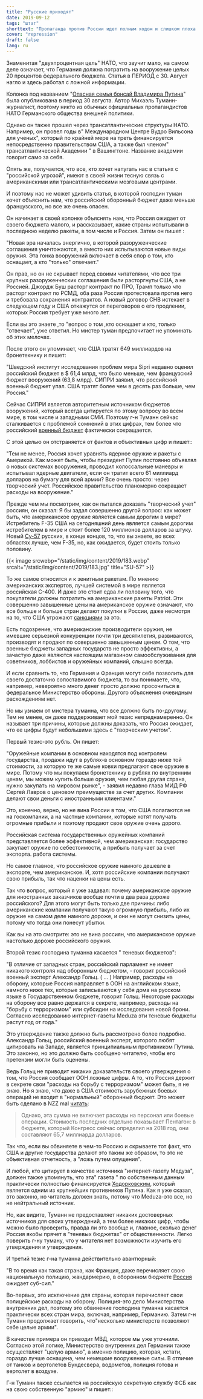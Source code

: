 ```yaml
---
title: "Русские приходят"
date: 2019-09-12
tags: "штат"
shorttext: "Пропаганда против России идет полным ходом и слишком плоха для любых манипуляций и скручиваний."
cover: "repression"
draft: false
lang: ru
---
```


Знаменитая "двухпроцентная цель" НАТО, что звучит мало, на самом деле означает, что Германия должна потратить на вооружение целых 20 процентов федерального бюджета. Статья в ПЕРИОД с 30. Август нагло и здесь работал с ложной информации.

Колонка под названием "[Опасная семья бонсай Владимира Путина](https://www.zeit.de/politik/ausland/2019-08/russland-wettruesten-militaerausgaben-raketentests-usa-europa "Wladimir Putins gefährlicher Bonsai-Haushalt")" была опубликована в период 30 августа. Автор Михаэль Туманн-журналист, поэтому никто из обычных официальных пропагандистов НАТО Германского общества внешней политики.

Однако он также прошел через трансатлантические структуры НАТО. Например, он провел годы в" Международном Центре Вудро Вильсона для ученых", который по крайней мере на треть финансируется непосредственно правительством США, а также был членом" трансатлантической Академии " в Вашингтоне. Название академии говорит само за себя.

Опять же, получается, что все, кто хочет напугать нас в статьях с "российской угрозой", имеют в своей жизни тесную связь с американскими или трансатлантическими мозговыми центрами.

И поэтому нас не может удивить статья, в которой господин туман хочет объяснить нам, что российский оборонный бюджет даже меньше французского, но все же очень опасен.

Он начинает в своей колонке объяснять нам, что Россия ожидает от своего бюджета малого, и рассказывает, какие страны испытывали в последнюю неделю ракеты, в том числе и Россия. Затем он пишет :

"Новая эра началась энергично, в которой разоруженческие соглашения уничтожаются, а вместо них испытываются новые виды оружия. Эта гонка вооружений включает в себя спор о том, кто оснащает, а кто "только" отвечает."

Он прав, но он не скрывает перед своими читателями, что все три крупных разоруженческих соглашения были расторгнуты США, а не Россией. Джордж Буш расторг контракт по ПРО, Трамп только что расторг контракт по РСМД, оба раза Россия протестовала против него и требовала сохранения контрактов. А новый договор СНВ истекает в следующем году и США откажутся от переговоров о его продлении, которых Россия требует уже много лет.

Если вы это знаете ,то "вопрос о том ,кто оснащает и кто, только "отвечает", уже ответил. Но мистер туман предпочитает не упоминать об этих мелочах.

После этого он упоминает, что США тратят 649 миллиардов на бронетехнику и пишет:

"Шведский институт исследования проблем мира Sipri недавно оценил российский бюджет в $ 61,4 млрд, что было меньше, чем французский бюджет вооружений (63,8 млрд). СИПРИ заявил, что российский военный бюджет упал. США тратят более чем в десять раз больше, чем Россия."

Сейчас СИПРИ является авторитетным источником бюджетов вооружений, который всегда цитируется по этому вопросу во всем мире, в том числе и западными СМИ. Поэтому г-н Туманн сейчас сталкивается с проблемой сомнений в этих цифрах, тем более что российский [военный бюджет](https://www.vesti.ru/doc.html?id=3144272&cid=9 "Качество, а не количество: Россия сокращает военные расходы") фактически сокращается.

С этой целью он отстраняется от фактов и объективных цифр и пишет::

"Тем не менее, Россия хочет уравнять ядерное оружие и ракеты с Америкой. Как может быть, чтобы президент Путин постоянно объявлял о новых системах вооружения, проводил колоссальные маневры и испытывал ядерные двигатели, если он тратит всего 61 миллиард долларов на бумагу для всей армии? Все очень просто: через творческий учет. Российское правительство планомерно сокращает расходы на вооружение."

Прежде чем мы посмотрим, как он пытался доказать "творческий учет" россиян, он сказал: Я бы задал совершенно другой вопрос: как может быть, что американское оружие является самым дорогим в мире? Истребитель F-35 США на сегодняшний день является самым дорогим истребителем в мире и стоит более 120 миллионов долларов за штуку. Новый [Су-57](https://www.vesti.ru/doc.html?id=3143838&cid=9 "Поставки Су-57: Россия готова сотрудничать с Турцией") русских, в конце концов, то, что вы знаете, во всех областях лучше, чем F-35, но, как ожидается, будет стоить только половину.

{{< image srcwebp="/static/img/content/2019/183.webp" srcalt="/static/img/content/2019/183.jpg" title="SU-57" >}}

То же самое относится и к зенитным ракетам. По мнению американских экспертов, лучшей системой в мире является российская С-400. И даже это стоит едва ли половину того, что покупатели должны потратить на американские ракеты Patriot. Эти совершенно завышенные цены на американское оружие означают, что все больше и больше стран делают покупки в России, даже несмотря на то, что США угрожают [санкциями](https://www.cnbc.com/2018/11/19/russia-lures-buyers-as-s-400-missile-system-costs-less-than-us-models.html "Russia is luring international arms buyers with a missile system that costs much less than models made by American companies") за это.

Есть подозрение, что американские производители оружия, не имевшие серьезной конкуренции почти три десятилетия, развиваются, производят и продают по совершенно завышенным ценам. О том, что военные бюджеты западных государств не просто эффективны, а зачастую даже являются настоящим магазином самообслуживания для советников, лоббистов и оружейных компаний, слышно всегда.

И если сравнить то, что Германия и Франция могут себе позволить для своего достаточно сопоставимого бюджета, то вы понимаете, что, например, невероятно много денег просто должно просочиться в федеральное Министерство обороны. Другого объяснения очевидным расхождениям нет.

Но мы узнаем от мистера туманна, что все должно быть по-другому. Тем не менее, он даже поддерживает мой тезис непреднамеренно. Он называет три причины, которые должны доказать, что Россия ожидает, что ее цифры будут небольшими здесь с "творческим учетом".

Первый тезис-это рубль. Он пишет:

"Оружейные компании в основном находятся под контролем государства, продажи идут в рублях-в основном гораздо ниже той стоимости, за которую те же самые ковки предлагают свое оружие в мире. Потому что мы покупаем бронетехнику в рублях по внутренним ценам, мы можем купить больше оружия, чем любая другая страна, нужно закупать на мировом рынке", - заявил недавно глава МИД РФ Сергей Лавров о ценовом преимуществе за счет других. Компании делают свои деньги с иностранными клиентами."

Это, конечно, верно, но не вина России в том, что США полагаются не на госкомпании, а на частные компании, которые хотят получать огромные прибыли и поэтому продают свое оружие очень дорого.

Российская система государственных оружейных компаний представляется более эффективной, чем американская: государство закупает оружие по себестоимости, а прибыль получает за счет экспорта. работа системы.

Но самое главное, что российское оружие намного дешевле в экспорте, чем американское. И, хотя российские компании получают свою прибыль, так что наценки на цены есть.

Так что вопрос, который я уже задавал: почему американское оружие для иностранных заказчиков вообще почти в два раза дороже российского? Для этого могут быть только две причины: либо американские компании получают такую огромную прибыль, либо их оружие на самом деле намного дороже, и они не могут снизить цены, потому что тогда они понесут убытки.

Как вы на это смотрите: это не вина россиян, что американское оружие настолько дороже российского оружия.

Второй тезис господина туманна касается " теневых бюджетов":

"В отличие от западных стран, российский парламент не имеет никакого контроля над оборонным бюджетом, - говорит российский военный эксперт Александр Гольц. ( ... ) Например, расходы на оборону, которые Россия направляет в ООН на английском языке, намного ниже тех, которые записываются у себя дома на русском языке в Государственном бюджете, говорит Гольц. Некоторые расходы на оборону все равно держатся в секрете, например, расходы на "борьбу с терроризмом" или субсидии на исследования новой брони. Согласно исследованию интернет-газеты Meduza эти теневые бюджеты растут год от года."

Это утверждение также должно быть рассмотрено более подробно. Александр Гольц, российский военный эксперт, которого любят цитировать на Западе, является принципиальным противником Путина. Это законно, но это должно быть сообщено читателю, чтобы его претензии могли быть оценены.

Ведь Гольц не приводит никаких доказательств своего утверждения о том, что Россия сообщает ООН ложные цифры. А то, что Россия держит в секрете свои "расходы на борьбу с терроризмом" может быть, я не знаю. Но я знаю, что даже в США стоимость зарубежных боевых операций не входит в "нормальный" оборонный бюджет. Это может быть сделано в NZZ mal [читать](https://www.nzz.ch/international/wofuer-das-amerikanische-militaer-700-milliarden-ausgibt-ld.1329461 "Wofür das amerikanische Militär 700 Milliarden ausgibt"):

> Однако, эта сумма не включает расходы на персонал или боевые операции. Стоимость последних отдельно показывает Пентагон: в бюджете, который Конгресс сейчас определил на 2018 год, они составляют 65,7 миллиарда долларов.

Так что, если вы обвиняете в чем-то Россию и скрываете тот факт, что США и другие государства делают это таким же образом, то это не объективная отчетность, а "ложь путем опущения".

И любой, кто цитирует в качестве источника "интернет-газету Медуза", должен также упомянуть, что эта" газета " по собственным данным практически полностью финансируется [Ходорковским](https://meduza.io/feature/2016/08/11/korporatsiya-hodorkovskiy "Корпорация «Ходорковский» Что сделал бывший олигарх за два с половиной года на свободе. Репортаж Ильи Жегулева"), который является одним из крупнейших противников Путина. Как я уже сказал, это законно, но читатель должен знать, потому что Meduza-это все, но не нейтральный источник.

Но, как видите, Туманн не предоставляет никаких достоверных источников для своих утверждений, а тем более никаких цифр, чтобы можно было проверить, правда ли это вообще и, главное, сколько денег Россия якобы прячет в "теневых бюджетах" от общественности. Легко поверить г-ну туману, что у читателя нет возможности изучить его утверждения и утверждения.

И третий тезис г-на туманна действительно авантюрный:

"В то время как такая страна, как Франция, даже перечисляет свою национальную полицию, жандармерию, в оборонном бюджете [Россия](/static/downloads/RAND_RB10014.pdf "Overextending and Unbalancing Russia") ожидает суб-сил."

Во-первых, это исключение для страны, которая перечисляет свои полицейские расходы на оборону. Полиция-это дело Министерства внутренних дел, поэтому это обвинение господина туманна касается практически всех стран мира, включая, например, Германию. Затем г-н Туманн продолжает говорить, что"несколько министерств позволяют себе целые армии".

В качестве примера он приводит МВД, которое мы уже уточнили. Согласно этой логике, Министерство внутренних дел Германии также осуществляет "целую армию", а именно полицию, которая, кстати, гораздо лучше оснащена, чем немецкие вооруженные силы. В отличие от танков и вертолетов Бундесвера, водометов, полиция готова и вертолет в воздухе.

Г-н Туманн также ссылается на российскую секретную службу ФСБ как на свою собственную "армию" и пишет::

